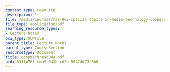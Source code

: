```yaml
---
content_type: resource
description: ''
file: /media/courses/mas-965-special-topics-in-media-technology-cooperative-machines-fall-2003/631f4763cab9043bc02d5647dd73c8b6_coopmachread04a.pdf
file_type: application/pdf
learning_resource_types:
- Lecture Notes
ocw_type: OCWFile
parent_title: Lecture Notes
parent_type: CourseSection
resourcetype: Document
title: coopmachread04a.pdf
uid: 631f4763-cab9-043b-c02d-5647dd73c8b6
---
```

